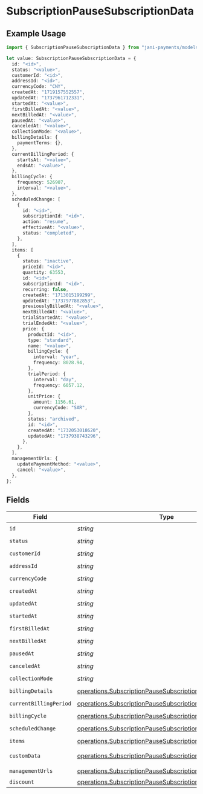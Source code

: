 # SubscriptionPauseSubscriptionData

## Example Usage

```typescript
import { SubscriptionPauseSubscriptionData } from "jani-payments/models/operations";

let value: SubscriptionPauseSubscriptionData = {
  id: "<id>",
  status: "<value>",
  customerId: "<id>",
  addressId: "<id>",
  currencyCode: "CNY",
  createdAt: "1719157552557",
  updatedAt: "1737961712331",
  startedAt: "<value>",
  firstBilledAt: "<value>",
  nextBilledAt: "<value>",
  pausedAt: "<value>",
  canceledAt: "<value>",
  collectionMode: "<value>",
  billingDetails: {
    paymentTerms: {},
  },
  currentBillingPeriod: {
    startsAt: "<value>",
    endsAt: "<value>",
  },
  billingCycle: {
    frequency: 526907,
    interval: "<value>",
  },
  scheduledChange: [
    {
      id: "<id>",
      subscriptionId: "<id>",
      action: "resume",
      effectiveAt: "<value>",
      status: "completed",
    },
  ],
  items: [
    {
      status: "inactive",
      priceId: "<id>",
      quantity: 63553,
      id: "<id>",
      subscriptionId: "<id>",
      recurring: false,
      createdAt: "1713015199299",
      updatedAt: "1737977882853",
      previouslyBilledAt: "<value>",
      nextBilledAt: "<value>",
      trialStartedAt: "<value>",
      trialEndedAt: "<value>",
      price: {
        productId: "<id>",
        type: "standard",
        name: "<value>",
        billingCycle: {
          interval: "year",
          frequency: 8028.94,
        },
        trialPeriod: {
          interval: "day",
          frequency: 6057.12,
        },
        unitPrice: {
          amount: 1156.61,
          currencyCode: "SAR",
        },
        status: "archived",
        id: "<id>",
        createdAt: "1732053018620",
        updatedAt: "1737938743296",
      },
    },
  ],
  managementUrls: {
    updatePaymentMethod: "<value>",
    cancel: "<value>",
  },
};
```

## Fields

| Field                                                                                                                                        | Type                                                                                                                                         | Required                                                                                                                                     | Description                                                                                                                                  |
| -------------------------------------------------------------------------------------------------------------------------------------------- | -------------------------------------------------------------------------------------------------------------------------------------------- | -------------------------------------------------------------------------------------------------------------------------------------------- | -------------------------------------------------------------------------------------------------------------------------------------------- |
| `id`                                                                                                                                         | *string*                                                                                                                                     | :heavy_check_mark:                                                                                                                           | N/A                                                                                                                                          |
| `status`                                                                                                                                     | *string*                                                                                                                                     | :heavy_check_mark:                                                                                                                           | N/A                                                                                                                                          |
| `customerId`                                                                                                                                 | *string*                                                                                                                                     | :heavy_check_mark:                                                                                                                           | N/A                                                                                                                                          |
| `addressId`                                                                                                                                  | *string*                                                                                                                                     | :heavy_check_mark:                                                                                                                           | N/A                                                                                                                                          |
| `currencyCode`                                                                                                                               | *string*                                                                                                                                     | :heavy_check_mark:                                                                                                                           | N/A                                                                                                                                          |
| `createdAt`                                                                                                                                  | *string*                                                                                                                                     | :heavy_check_mark:                                                                                                                           | N/A                                                                                                                                          |
| `updatedAt`                                                                                                                                  | *string*                                                                                                                                     | :heavy_check_mark:                                                                                                                           | N/A                                                                                                                                          |
| `startedAt`                                                                                                                                  | *string*                                                                                                                                     | :heavy_check_mark:                                                                                                                           | N/A                                                                                                                                          |
| `firstBilledAt`                                                                                                                              | *string*                                                                                                                                     | :heavy_check_mark:                                                                                                                           | N/A                                                                                                                                          |
| `nextBilledAt`                                                                                                                               | *string*                                                                                                                                     | :heavy_check_mark:                                                                                                                           | N/A                                                                                                                                          |
| `pausedAt`                                                                                                                                   | *string*                                                                                                                                     | :heavy_check_mark:                                                                                                                           | N/A                                                                                                                                          |
| `canceledAt`                                                                                                                                 | *string*                                                                                                                                     | :heavy_check_mark:                                                                                                                           | N/A                                                                                                                                          |
| `collectionMode`                                                                                                                             | *string*                                                                                                                                     | :heavy_check_mark:                                                                                                                           | N/A                                                                                                                                          |
| `billingDetails`                                                                                                                             | [operations.SubscriptionPauseSubscriptionBillingDetails](../../models/operations/subscriptionpausesubscriptionbillingdetails.md)             | :heavy_check_mark:                                                                                                                           | N/A                                                                                                                                          |
| `currentBillingPeriod`                                                                                                                       | [operations.SubscriptionPauseSubscriptionCurrentBillingPeriod](../../models/operations/subscriptionpausesubscriptioncurrentbillingperiod.md) | :heavy_check_mark:                                                                                                                           | N/A                                                                                                                                          |
| `billingCycle`                                                                                                                               | [operations.SubscriptionPauseSubscriptionBillingCycle](../../models/operations/subscriptionpausesubscriptionbillingcycle.md)                 | :heavy_check_mark:                                                                                                                           | N/A                                                                                                                                          |
| `scheduledChange`                                                                                                                            | [operations.SubscriptionPauseSubscriptionScheduledChange](../../models/operations/subscriptionpausesubscriptionscheduledchange.md)[]         | :heavy_check_mark:                                                                                                                           | N/A                                                                                                                                          |
| `items`                                                                                                                                      | [operations.SubscriptionPauseSubscriptionItems](../../models/operations/subscriptionpausesubscriptionitems.md)[]                             | :heavy_check_mark:                                                                                                                           | N/A                                                                                                                                          |
| `customData`                                                                                                                                 | [operations.SubscriptionPauseSubscriptionCustomData](../../models/operations/subscriptionpausesubscriptioncustomdata.md)                     | :heavy_minus_sign:                                                                                                                           | Any valid JSON value                                                                                                                         |
| `managementUrls`                                                                                                                             | [operations.SubscriptionPauseSubscriptionManagementUrls](../../models/operations/subscriptionpausesubscriptionmanagementurls.md)             | :heavy_check_mark:                                                                                                                           | N/A                                                                                                                                          |
| `discount`                                                                                                                                   | [operations.SubscriptionPauseSubscriptionDiscount](../../models/operations/subscriptionpausesubscriptiondiscount.md)                         | :heavy_minus_sign:                                                                                                                           | N/A                                                                                                                                          |
